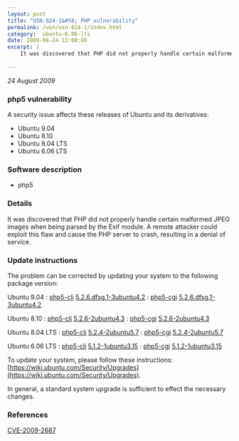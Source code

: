 ```yaml
---
layout: post
title: "USN-824-1&#58; PHP vulnerability"
permalink: /usn/usn-824-1/index.html
category:  ubuntu-6.06-lts
date: 2009-08-24 12:00:00
excerpt: |
    It was discovered that PHP did not properly handle certain malformed JPEG images when being parsed by the Exif module. A remote attacker could exploit this flaw and cause the PHP server to crash, resulting in a denial of service. 
    
--- 
```

 
 

*24 August 2009*

### php5 vulnerability

A security issue affects these releases of Ubuntu and its derivatives:

* Ubuntu 9.04
* Ubuntu 8.10
* Ubuntu 8.04 LTS
* Ubuntu 6.06 LTS

### Software description

* php5 

### Details

It was discovered that PHP did not properly handle certain malformed JPEG images when being parsed by the Exif module. A remote attacker could exploit this flaw and cause the PHP server to crash, resulting in a denial of service. 

### Update instructions

The problem can be corrected by updating your system to the following package version:

Ubuntu 9.04
 : [php5-cli](https://launchpad.net/ubuntu/+source/php5) <span> [5.2.6.dfsg.1-3ubuntu4.2](https://launchpad.net/ubuntu/+source/php5/5.2.6.dfsg.1-3ubuntu4.2) </span> 
 : [php5-cgi](https://launchpad.net/ubuntu/+source/php5) <span> [5.2.6.dfsg.1-3ubuntu4.2](https://launchpad.net/ubuntu/+source/php5/5.2.6.dfsg.1-3ubuntu4.2) </span> 

Ubuntu 8.10
 : [php5-cli](https://launchpad.net/ubuntu/+source/php5) <span> [5.2.6-2ubuntu4.3](https://launchpad.net/ubuntu/+source/php5/5.2.6-2ubuntu4.3) </span> 
 : [php5-cgi](https://launchpad.net/ubuntu/+source/php5) <span> [5.2.6-2ubuntu4.3](https://launchpad.net/ubuntu/+source/php5/5.2.6-2ubuntu4.3) </span> 

Ubuntu 8.04 LTS
 : [php5-cli](https://launchpad.net/ubuntu/+source/php5) <span> [5.2.4-2ubuntu5.7](https://launchpad.net/ubuntu/+source/php5/5.2.4-2ubuntu5.7) </span> 
 : [php5-cgi](https://launchpad.net/ubuntu/+source/php5) <span> [5.2.4-2ubuntu5.7](https://launchpad.net/ubuntu/+source/php5/5.2.4-2ubuntu5.7) </span> 

Ubuntu 6.06 LTS
 : [php5-cli](https://launchpad.net/ubuntu/+source/php5) <span> [5.1.2-1ubuntu3.15](https://launchpad.net/ubuntu/+source/php5/5.1.2-1ubuntu3.15) </span> 
 : [php5-cgi](https://launchpad.net/ubuntu/+source/php5) <span> [5.1.2-1ubuntu3.15](https://launchpad.net/ubuntu/+source/php5/5.1.2-1ubuntu3.15) </span> 

To update your system, please follow these instructions: [https://wiki.ubuntu.com/Security/Upgrades](https://wiki.ubuntu.com/Security/Upgrades).

In general, a standard system upgrade is sufficient to effect the necessary changes. 

### References

 
 [CVE-2009-2687](http://people.ubuntu.com/~ubuntu-security/cve/CVE-2009-2687)
 

